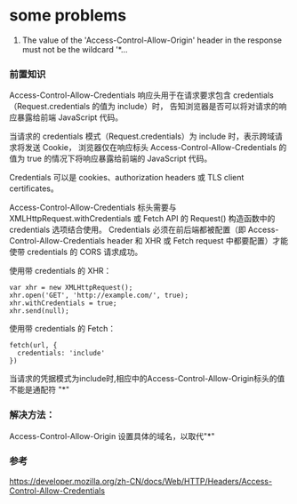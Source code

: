 # some problems

1. The value of the 'Access-Control-Allow-Origin' header in the response must not be the wildcard '*...

### 前置知识
Access-Control-Allow-Credentials 响应头用于在请求要求包含 credentials（Request.credentials 的值为 include）时，
告知浏览器是否可以将对请求的响应暴露给前端 JavaScript 代码。

当请求的 credentials 模式（Request.credentials）为 include 时，表示跨域请求将发送 Cookie，
浏览器仅在响应标头 Access-Control-Allow-Credentials 的值为 true 的情况下将响应暴露给前端的 JavaScript 代码。

Credentials 可以是 cookies、authorization headers 或 TLS client certificates。

Access-Control-Allow-Credentials 标头需要与 XMLHttpRequest.withCredentials 或 Fetch API 的 Request() 构造函数中的 credentials 选项结合使用。
Credentials 必须在前后端都被配置（即 Access-Control-Allow-Credentials header 和 XHR 或 Fetch request 中都要配置）才能使带 credentials 的 CORS 请求成功。

使用带 credentials 的 XHR：
```
var xhr = new XMLHttpRequest();
xhr.open('GET', 'http://example.com/', true);
xhr.withCredentials = true;
xhr.send(null);
```
使用带 credentials 的 Fetch：
```
fetch(url, {
  credentials: 'include'
})
```
当请求的凭据模式为include时,相应中的Access-Control-Allow-Origin标头的值不能是通配符 "*"

### 解决方法：
Access-Control-Allow-Origin 设置具体的域名，以取代"*"

### 参考
https://developer.mozilla.org/zh-CN/docs/Web/HTTP/Headers/Access-Control-Allow-Credentials